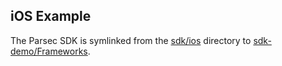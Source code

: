 ## iOS Example
  
The Parsec SDK is symlinked from the [sdk/ios](/sdk/ios) directory to [sdk-demo/Frameworks](sdk-demo/Frameworks).
